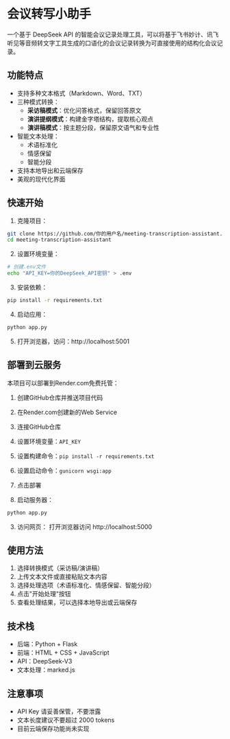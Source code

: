# 会议转写小助手

一个基于 DeepSeek API 的智能会议记录处理工具，可以将基于飞书妙计、讯飞听见等音频转文字工具生成的口语化的会议记录转换为可直接使用的结构化会议记录。

## 功能特点

- 支持多种文本格式（Markdown、Word、TXT）
- 三种模式转换：
  - **采访稿模式**：优化问答格式，保留回答原文
  - **演讲提纲模式**：构建金字塔结构，提取核心观点
  - **演讲稿模式**：按主题分段，保留原文语气和专业性
- 智能文本处理：
  - 术语标准化
  - 情感保留
  - 智能分段
- 支持本地导出和云端保存
- 美观的现代化界面

## 快速开始

1. 克隆项目：
```bash
git clone https://github.com/你的用户名/meeting-transcription-assistant.git
cd meeting-transcription-assistant
```

2. 设置环境变量：
```bash
# 创建.env文件
echo "API_KEY=你的DeepSeek_API密钥" > .env
```

3. 安装依赖：
```bash
pip install -r requirements.txt
```

4. 启动应用：
```bash
python app.py
```

5. 打开浏览器，访问：http://localhost:5001

## 部署到云服务

本项目可以部署到Render.com免费托管：

1. 创建GitHub仓库并推送项目代码
2. 在Render.com创建新的Web Service
3. 连接GitHub仓库
4. 设置环境变量：`API_KEY`
5. 设置构建命令：`pip install -r requirements.txt`
6. 设置启动命令：`gunicorn wsgi:app`
7. 点击部署

2. 启动服务器：
```bash
python app.py
```

3. 访问网页：
打开浏览器访问 http://localhost:5000

## 使用方法

1. 选择转换模式（采访稿/演讲稿）
2. 上传文本文件或直接粘贴文本内容
3. 选择处理选项（术语标准化、情感保留、智能分段）
4. 点击"开始处理"按钮
5. 查看处理结果，可以选择本地导出或云端保存

## 技术栈

- 后端：Python + Flask
- 前端：HTML + CSS + JavaScript
- API：DeepSeek-V3
- 文本处理：marked.js

## 注意事项

- API Key 请妥善保管，不要泄露
- 文本长度建议不要超过 2000 tokens
- 目前云端保存功能尚未实现
